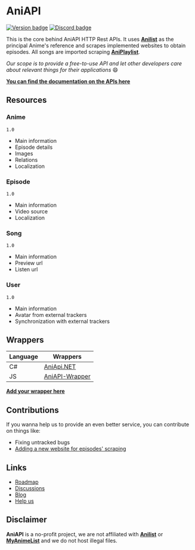 # AniAPI

[![Version badge](https://img.shields.io/badge/version-1.0-green)](#)
[![Discord badge](https://img.shields.io/badge/discord-join%20us-blue)](https://discord.gg/xQjZx5aWkR)

This is the core behind AniAPI HTTP Rest APIs.
It uses **[Anilist](https://anilist.co)** as the principal Anime's reference and scrapes implemented websites to obtain episodes.
All songs are imported scraping **[AniPlaylist](https://aniplaylist.com/)**.

*Our scope is to provide a free-to-use API and let other developers care about relevant things for their applications* 😄

**[You can find the documentation on the APIs here](https://aniapi.com/docs)**

## Resources

### Anime
`1.0`
* Main information
* Episode details
* Images
* Relations
* Localization

### Episode
`1.0`
* Main information
* Video source
* Localization

### Song
`1.0`
* Main information
* Preview url
* Listen url

### User
`1.0`
* Main information
* Avatar from external trackers
* Synchronization with external trackers

## Wrappers

| Language    | Wrappers                                                |
| ---         | ---                                                     |
| C#          | [AniApi.NET](https://github.com/AniAPI-Team/AniAPI.NET) |
| JS          | [AniAPI-Wrapper](https://github.com/MattPlays/AniAPI-Wrapper) |

**[Add your wrapper here](https://github.com/AniAPI-Team/AniAPI/edit/main/README.md)**

## Contributions

If you wanna help us to provide an even better service, you can contribute on things like:
* Fixing untracked bugs
* [Adding a new website for episodes' scraping](https://github.com/AniAPI-Team/AniAPI/tree/main/SyncService/Models/WebsiteScrapers)

## Links

* [Roadmap](https://github.com/AniAPI-Team/AniAPI/projects/4)
* [Discussions](https://github.com/AniAPI-Team/AniAPI/discussions)
* [Blog](https://aniapi.com/blog/)
* [Help us](https://opencollective.com/aniapi)

## Disclaimer

**AniAPI** is a no-profit project, we are not affiliated with **[Anilist](https://anilist.co)** or **[MyAnimeList](https://myanimelist.net/)** and we do not host illegal files.

